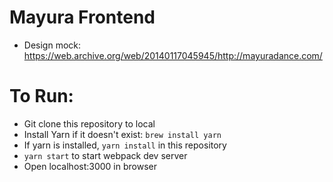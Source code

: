 # Mayura Frontend
* Design mock: https://web.archive.org/web/20140117045945/http://mayuradance.com/

# To Run:

* Git clone this repository to local
* Install Yarn if it doesn't exist: `brew install yarn`
* If yarn is installed, `yarn install` in this repository
* `yarn start` to start webpack dev server
* Open localhost:3000 in browser